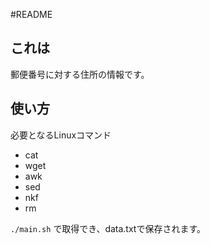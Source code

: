 #README
## これは
郵便番号に対する住所の情報です。  

## 使い方
必要となるLinuxコマンド
- cat
- wget
- awk
- sed
- nkf
- rm

`./main.sh`
で取得でき、data.txtで保存されます。  
